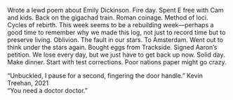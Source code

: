 Wrote a lewd poem about Emily Dickinson. Fire day. Spent E free with Cam and kids. Back on the gigachad train. Roman coinage. Method of loci. Cycles of rebirth. This week seems to be a rebuilding week—perhaps a good time to remember why we made this log, not just to record time but to preserve living. Oblivion. The fault in our stars. To Amsterdam. Went out to think under the stars again. Bought eggs from Trackside. Signed Aaron’s petition. We lose every day, but we just have to get back up now. Solid day. Make dinner. Start with test corrections. Poor nations paper might go crazy. 

“Unbuckled, I pause for a second, fingering the door handle.” Kevin Treehan, 2021  
“You need a doctor doctor.”